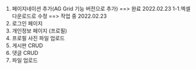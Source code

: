 1. 페이지네이션 추가(AG Grid 기능 버전으로 추가) ==> 완료 2022.02.23
1-1.엑셀 다운로드로 수정 ==> 작업 중 2022.02.23
2. 로그인 페이지
3. 개인정보 페이지 (프로필)
4. 프로필 사진 파일 업로드
5. 게시판 CRUD
6. 댓글 CRUD
7. 파일 업로드 
